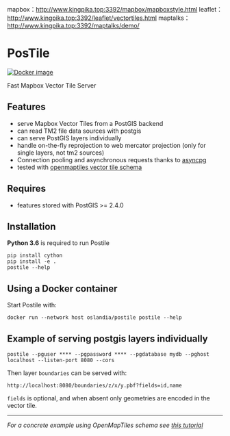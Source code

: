 mapbox：http://www.kingpika.top:3392/mapbox/mapboxstyle.html
leaflet：http://www.kingpika.top:3392/leaflet/vectortiles.html
maptalks：http://www.kingpika.top:3392/maptalks/demo/

# PosTile 

[![Docker image](https://images.microbadger.com/badges/image/oslandia/postile.svg)](https://hub.docker.com/r/oslandia/postile/)

Fast Mapbox Vector Tile Server

## Features

- serve Mapbox Vector Tiles from a PostGIS backend 
- can read TM2 file data sources with postgis 
- can serve PostGIS layers individually 
- handle on-the-fly reprojection to web mercator projection (only for single layers, not tm2 sources)
- Connection pooling and asynchronous requests thanks to [asyncpg](https://github.com/MagicStack/asyncpg)
- tested with [openmaptiles vector tile schema](https://github.com/openmaptiles/openmaptiles)

## Requires 

- features stored with PostGIS >= 2.4.0

## Installation 

**Python 3.6** is required to run Postile

    pip install cython
    pip install -e .
    postile --help

## Using a Docker container

Start Postile with:

    docker run --network host oslandia/postile postile --help

## Example of serving postgis layers individually

    postile --pguser **** --pgpassword **** --pgdatabase mydb --pghost localhost --listen-port 8080 --cors

Then layer `boundaries` can be served with: 

    http://localhost:8080/boundaries/z/x/y.pbf?fields=id,name

`fields` is optional, and when absent only geometries are encoded in the vector tile.

---
*For a concrete example using OpenMapTiles schema see [this tutorial](https://github.com/ldgeo/postile-openmaptiles)*
